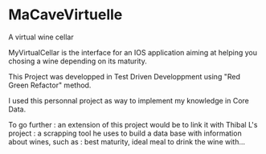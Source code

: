 # MaCaveVirtuelle
A virtual wine cellar


MyVirtualCellar is the interface for an IOS application aiming at helping you chosing a wine depending on its maturity.

This Project was developped in Test Driven Developpment using "Red Green Refactor" method.

I used this personnal project as way to implement my knowledge in Core Data.


To go further : an extension of this project would be to link it with Thibal L's project : a scrapping tool he uses to build a data base with information about wines, such as : best maturity, ideal meal to drink the wine with...
